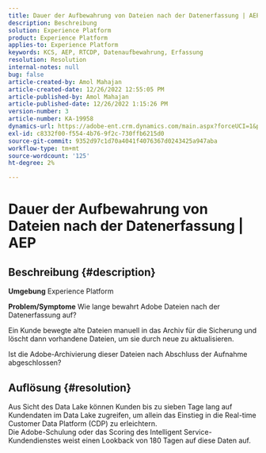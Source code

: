 ```yaml
---
title: Dauer der Aufbewahrung von Dateien nach der Datenerfassung | AEP
description: Beschreibung
solution: Experience Platform
product: Experience Platform
applies-to: Experience Platform
keywords: KCS, AEP, RTCDP, Datenaufbewahrung, Erfassung
resolution: Resolution
internal-notes: null
bug: false
article-created-by: Amol Mahajan
article-created-date: 12/26/2022 12:55:05 PM
article-published-by: Amol Mahajan
article-published-date: 12/26/2022 1:15:26 PM
version-number: 3
article-number: KA-19958
dynamics-url: https://adobe-ent.crm.dynamics.com/main.aspx?forceUCI=1&pagetype=entityrecord&etn=knowledgearticle&id=001c3284-1c85-ed11-81ad-6045bd0067ea
exl-id: c8332f00-f554-4b76-9f2c-730ffb6215d0
source-git-commit: 9352d97c1d70a4041f4076367d0243425a947aba
workflow-type: tm+mt
source-wordcount: '125'
ht-degree: 2%

---
```


# Dauer der Aufbewahrung von Dateien nach der Datenerfassung | AEP

## Beschreibung {#description}

<b>Umgebung</b>
Experience Platform


<b>Problem/Symptome</b>
Wie lange bewahrt Adobe Dateien nach der Datenerfassung auf?

Ein Kunde bewegte alte Dateien manuell in das Archiv für die Sicherung und löscht dann vorhandene Dateien, um sie durch neue zu aktualisieren.

Ist die Adobe-Archivierung dieser Dateien nach Abschluss der Aufnahme abgeschlossen?


## Auflösung {#resolution}

Aus Sicht des Data Lake können Kunden bis zu sieben Tage lang auf Kundendaten im Data Lake zugreifen, um allein das Einstieg in die Real-time Customer Data Platform (CDP) zu erleichtern.<br>Die Adobe-Schulung oder das Scoring des Intelligent Service-Kundendienstes weist einen Lookback von 180 Tagen auf diese Daten auf.
